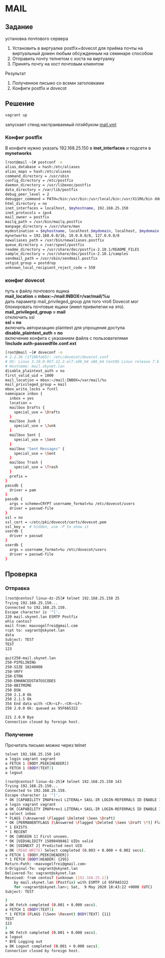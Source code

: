 # MAIL
## Задание
установка почтового сервера  
1. Установить в виртуалке postfix+dovecot для приёма почты на виртуальный домен любым обсужденным на семинаре способом
2. Отправить почту телнетом с хоста на виртуалку
3. Принять почту на хост почтовым клиентом

Результат  
1. Полученное письмо со всеми заголовками
2. Конфиги postfix и dovecot
## Решение
```bash
vagrant up
```
запускает стенд настраиваемый плэйбуком [mail.yml](mail.yml)  
### Конфиг postfix
В конфиге нужно указать 192.168.25.150 в **inet_interfaces** и подсети в **mynetworks**
```bash
[root@mail ~]# postconf -n
alias_database = hash:/etc/aliases
alias_maps = hash:/etc/aliases
command_directory = /usr/sbin
config_directory = /etc/postfix
daemon_directory = /usr/libexec/postfix
data_directory = /var/lib/postfix
debug_peer_level = 2
debugger_command = PATH=/bin:/usr/bin:/usr/local/bin:/usr/X11R6/bin ddd $daemon_directory/$process_name $process_id & sleep 5
html_directory = no
inet_interfaces = localhost, $myhostname, 192.168.25.150
inet_protocols = ipv4
mail_owner = postfix
mailq_path = /usr/bin/mailq.postfix
manpage_directory = /usr/share/man
mydestination = $myhostname, localhost.$mydomain, localhost, $mydomain
mynetworks = 192.168.0.0/16, 10.0.0.0/8, 127.0.0.0/8
newaliases_path = /usr/bin/newaliases.postfix
queue_directory = /var/spool/postfix
readme_directory = /usr/share/doc/postfix-2.10.1/README_FILES
sample_directory = /usr/share/doc/postfix-2.10.1/samples
sendmail_path = /usr/sbin/sendmail.postfix
setgid_group = postdrop
unknown_local_recipient_reject_code = 550
```
### конфиг dovecot
путь к файлу почтового ящика  
**mail_location = mbox:~/mail:INBOX=/var/mail/%u**  
дать параметр mail_privileged_group для того чтоб Dovecot мог блокировать почтовые ящики (имел привилегии на это).  
**mail_privileged_group = mail**  
отключить ssl  
**ssl = no**  
включить авторизацию plaintext для упрощения доступа  
**disable_plaintext_auth = no**  
включение конфига с указанием файла с пользователями  
**!include auth-passwdfile.conf.ext**  
```bash
[root@mail ~]# doveconf -n
# 2.2.36 (1f10bfa63): /etc/dovecot/dovecot.conf
# OS: Linux 3.10.0-957.12.2.el7.x86_64 x86_64 CentOS Linux release 7.6.1810 (Core)  
# Hostname: mail.skynet.lan
disable_plaintext_auth = no
first_valid_uid = 1000
mail_location = mbox:~/mail:INBOX=/var/mail/%u
mail_privileged_group = mail
mbox_write_locks = fcntl
namespace inbox {
  inbox = yes
  location = 
  mailbox Drafts {
    special_use = \Drafts
  }
  mailbox Junk {
    special_use = \Junk
  }
  mailbox Sent {
    special_use = \Sent
  }
  mailbox "Sent Messages" {
    special_use = \Sent
  }
  mailbox Trash {
    special_use = \Trash
  }
  prefix = 
}
passdb {
  driver = pam
}
passdb {
  args = scheme=CRYPT username_format=%u /etc/dovecot/users
  driver = passwd-file
}
ssl = no
ssl_cert = </etc/pki/dovecot/certs/dovecot.pem
ssl_key =  # hidden, use -P to show it
userdb {
  driver = passwd
}
userdb {
  args = username_format=%u /etc/dovecot/users
  driver = passwd-file
}
```
## Проверка
### Отправка
```bash
[root@centos7 linux-dz-25]# telnet 192.168.25.150 25
Trying 192.168.25.150...
Connected to 192.168.25.150.
Escape character is '^]'.
220 mail.skynet.lan ESMTP Postfix
ehlo centos7
mail from: maxvogelfrei@gmail.com
rcpt to: vagrant@skynet.lan
data
Subject: TEST
TEST
123
.
quit250-mail.skynet.lan
250-PIPELINING
250-SIZE 10240000
250-VRFY
250-ETRN
250-ENHANCEDSTATUSCODES
250-8BITMIME
250 DSN
250 2.1.0 Ok
250 2.1.5 Ok
354 End data with <CR><LF>.<CR><LF>
250 2.0.0 Ok: queued as 95F0A5322

221 2.0.0 Bye
Connection closed by foreign host.
```
### Получение
Прочитать письмо можно через telnet  
```bash
telnet 192.168.25.150 143
a login vagrant vagrant
a FETCH 1 (BODY.PEEK[HEADER])
a FETCH 1 (BODY[TEXT])
a logout
```
```bash
[root@centos7 linux-dz-25]# telnet 192.168.25.150 143
Trying 192.168.25.150...
Connected to 192.168.25.150.
Escape character is '^]'.
* OK [CAPABILITY IMAP4rev1 LITERAL+ SASL-IR LOGIN-REFERRALS ID ENABLE IDLE AUTH=PLAIN] Dovecot ready.
a login vagrant vagrant
a OK [CAPABILITY IMAP4rev1 LITERAL+ SASL-IR LOGIN-REFERRALS ID ENABLE IDLE SORT SORT=DISPLAY THREAD=REFERENCES THREAD=REFS THREAD=ORDEREDSUBJECT MULTIAPPEND URL-PARTIAL CATENATE UNSELECT CHILDREN NAMESPACE UIDPLUS LIST-EXTENDED I18NLEVEL=1 CONDSTORE QRESYNC ESEARCH ESORT SEARCHRES WITHIN CONTEXT=SEARCH LIST-STATUS BINARY MOVE SNIPPET=FUZZY SPECIAL-USE] Logged in
a select inbox
* FLAGS (\Answered \Flagged \Deleted \Seen \Draft)
* OK [PERMANENTFLAGS (\Answered \Flagged \Deleted \Seen \Draft \*)] Flags permitted.
* 1 EXISTS
* 1 RECENT
* OK [UNSEEN 1] First unseen.
* OK [UIDVALIDITY 1589049846] UIDs valid
* OK [UIDNEXT 2] Predicted next UID
a OK [READ-WRITE] Select completed (0.003 + 0.000 + 0.002 secs).
a FETCH 1 (BODY.PEEK[HEADER])
* 1 FETCH (BODY[HEADER] {295}
Return-Path: <maxvogelfrei@gmail.com>
X-Original-To: vagrant@skynet.lan
Delivered-To: vagrant@skynet.lan
Received: from centos7 (unknown [192.168.25.1])
	by mail.skynet.lan (Postfix) with ESMTP id 95F0A5322
	for <vagrant@skynet.lan>; Sat,  9 May 2020 18:43:22 +0000 (UTC)
Subject: TEST

)
a OK Fetch completed (0.001 + 0.000 secs).
a FETCH 1 (BODY[TEXT])
* 1 FETCH (FLAGS (\Seen \Recent) BODY[TEXT] {11}
TEST
123
)
a OK Fetch completed (0.001 + 0.000 secs).
a logout
* BYE Logging out
a OK Logout completed (0.001 + 0.000 secs).
Connection closed by foreign host.
```
